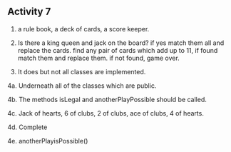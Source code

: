 Activity 7
-
1. a rule book, a deck of cards, a score keeper.

2. Is there a king queen and jack on the board? if yes match them all and replace the cards. 
find any pair of cards which add up to 11, if found match them and replace them. if not found, game over.

3. It does but not all classes are implemented.

4a. Underneath all of the classes which are public.

4b. The methods isLegal and anotherPlayPossible should be called.

4c. Jack of hearts, 6 of clubs, 2 of clubs, ace of clubs, 4 of hearts.

4d. Complete

4e. anotherPlayisPossible()